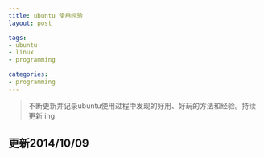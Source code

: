 ```yaml
---
title: ubuntu 使用经验
layout: post

tags:
- ubuntu
- linux
- programming

categories:
- programming
---
```


> 不断更新并记录ubuntu使用过程中发现的好用、好玩的方法和经验。持续更新
  ing


## 更新2014/10/09


